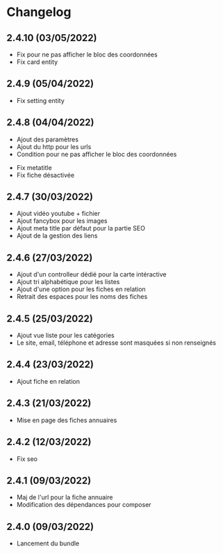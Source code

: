 # Changelog

## 2.4.10 (03/05/2022)

- Fix pour ne pas afficher le bloc des coordonnées
- Fix card entity

## 2.4.9 (05/04/2022)

- Fix setting entity

## 2.4.8 (04/04/2022)

+ Ajout des paramètres
+ Ajout du http pour les urls
+ Condition pour ne pas afficher le bloc des coordonnées
- Fix metatitle
- Fix fiche désactivée

## 2.4.7 (30/03/2022)

+ Ajout vidéo youtube + fichier
+ Ajout fancybox pour les images
+ Ajout meta title par défaut pour la partie SEO
+ Ajout de la gestion des liens

## 2.4.6 (27/03/2022)

+ Ajout d'un controlleur dédié pour la carte intéractive
+ Ajout tri alphabétique pour les listes
+ Ajout d'une option pour les fiches en relation
+ Retrait des espaces pour les noms des fiches

## 2.4.5 (25/03/2022)

+ Ajout vue liste pour les catégories
+ Le site, email, téléphone et adresse sont masquées si non renseignés

## 2.4.4 (23/03/2022)

+ Ajout fiche en relation

## 2.4.3 (21/03/2022)

+ Mise en page des fiches annuaires

## 2.4.2 (12/03/2022)

- Fix seo

## 2.4.1 (09/03/2022)

+ Maj de l'url pour la fiche annuaire
+ Modification des dépendances pour composer

## 2.4.0 (09/03/2022)

+ Lancement du bundle
